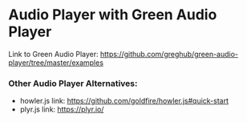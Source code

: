 # Audio Player with Green Audio Player
Link to Green Audio Player: https://github.com/greghub/green-audio-player/tree/master/examples

### Other Audio Player Alternatives:
* howler.js link: https://github.com/goldfire/howler.js#quick-start
* plyr.js link: https://plyr.io/
